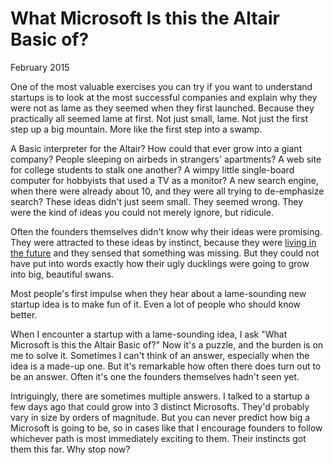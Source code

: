 # What Microsoft Is this the Altair Basic of?

February 2015  
  
One of the most valuable exercises you can try if you want to
understand startups is to look at the most successful companies and
explain why they were not as lame as they seemed when they first
launched. Because they practically all seemed lame at first. Not
just small, lame. Not just the first step up a big mountain. More
like the first step into a swamp.  
  
A Basic interpreter for the Altair? How could that ever grow into
a giant company? People sleeping on airbeds in strangers' apartments?
A web site for college students to stalk one another? A wimpy
little single-board computer for hobbyists that used a TV as a
monitor? A new search engine, when there were already about 10,
and they were all trying to de-emphasize search? These ideas didn't
just seem small. They seemed wrong. They were the kind of ideas
you could not merely ignore, but ridicule.  
  
Often the founders themselves didn't know why their ideas were
promising. They were attracted to these ideas by instinct, because
they were [living in the future](startupideas.html) and
they sensed that something was missing. But they could not have
put into words exactly how their ugly ducklings were going to grow
into big, beautiful swans.  
  
Most people's first impulse when they hear about a lame-sounding
new startup idea is to make fun of it. Even a lot of people who
should know better.  
  
When I encounter a startup with a lame-sounding idea, I ask "What
Microsoft is this the Altair Basic of?" Now it's a puzzle, and the
burden is on me to solve it. Sometimes I can't think of an answer,
especially when the idea is a made-up one. But it's remarkable how
often there does turn out to be an answer. Often it's one the
founders themselves hadn't seen yet.  
  
Intriguingly, there are sometimes multiple answers. I talked to a
startup a few days ago that could grow into 3 distinct Microsofts.
They'd probably vary in size by orders of magnitude. But you can
never predict how big a Microsoft is going to be, so in cases like
that I encourage founders to follow whichever path is most immediately
exciting to them. Their instincts got them this far. Why stop now?  
  
